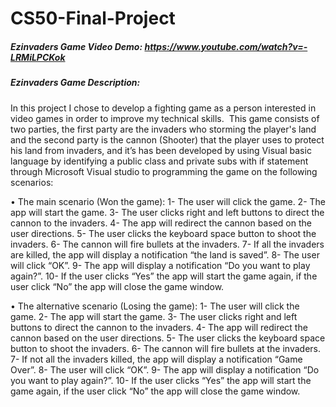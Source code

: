 # CS50-Final-Project
##### Ezinvaders Game Video Demo: <https://www.youtube.com/watch?v=-LRMiLPCKok>

##### Ezinvaders Game Description: ‎
In this project I chose to develop a fighting game as a person interested in video games in order to improve my ‎technical skills.‎‏ ‏
This game consists of two parties, the first party are the invaders who storming the player's land and the second ‎party is the cannon (Shooter) that the player uses to protect his land from invaders, and it’s has been developed ‎by using Visual basic language by identifying a public class and private subs with if statement through Microsoft ‎Visual studio to programming the game on the following scenarios:‎

•	The main scenario (Won the game):‎
‎1-‎	The user will click the game.‎
‎2-‎	The app will start the game.‎
‎3-‎	The user clicks right and left buttons to ‎direct the cannon to the invaders.‎
‎4-‎	The app will redirect the cannon based on the user directions.‎
‎5-‎	The user clicks the keyboard space button to shoot the invaders.‎
‎6-‎	The cannon will fire bullets at the invaders.‎
‎7-‎	If all the invaders are killed, the app will display a notification “the land is saved”.‎
‎8-‎	The user will click “OK”.‎
‎9-‎	The app will display a notification “Do you want to play again?”.‎
‎10-‎	If the user clicks “Yes” the app will start the game again, if the user click “No” the app will close the ‎game window.‎

•	The alternative scenario (Losing the game):‎
‎1-‎	The user will click the game.‎
‎2-‎	The app will start the game.‎
‎3-‎	The user clicks right and left buttons to ‎direct the cannon to the invaders.‎
‎4-‎	The app will redirect the cannon based on the user directions.‎
‎5-‎	The user clicks the keyboard space button to shoot the invaders.‎
‎6-‎	The cannon will fire bullets at the invaders.‎
‎7-‎	If not all the invaders killed, the app will display a notification “Game Over”.‎
‎8-‎	The user will click “OK”.‎
‎9-‎	The app will display a notification “Do you want to play again?”.‎
‎10-‎	If the user clicks “Yes” the app will start the game again, if the user click “No” the app will close the ‎game window.‎
